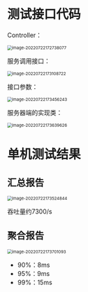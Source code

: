 # 测试接口代码

Controller：

<img src="https://codereaper-image-bed.oss-cn-shenzhen.aliyuncs.com/img/image-20220722172738077.png" alt="image-20220722172738077" style="zoom: 67%;" />

服务调用接口：

<img src="https://codereaper-image-bed.oss-cn-shenzhen.aliyuncs.com/img/image-20220722173108722.png" alt="image-20220722173108722" style="zoom: 67%;" />

接口参数：

<img src="https://codereaper-image-bed.oss-cn-shenzhen.aliyuncs.com/img/image-20220722173456243.png" alt="image-20220722173456243" style="zoom:67%;" />

服务器端的实现类：

<img src="https://codereaper-image-bed.oss-cn-shenzhen.aliyuncs.com/img/image-20220722173639626.png" alt="image-20220722173639626" style="zoom:67%;" />

# 单机测试结果

## 汇总报告

<img src="https://codereaper-image-bed.oss-cn-shenzhen.aliyuncs.com/img/image-20220722173524844.png" alt="image-20220722173524844" style="zoom: 67%;" />

吞吐量约7300/s

## 聚合报告

<img src="https://codereaper-image-bed.oss-cn-shenzhen.aliyuncs.com/img/image-20220722173701093.png" alt="image-20220722173701093" style="zoom:67%;" />

- 90%：8ms
- 95%：9ms
- 99%：15ms